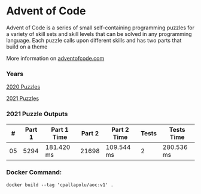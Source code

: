 <h1>Advent of Code</h1>
<p>Advent of Code is a series of small self-containing programming puzzles for a variety of skill sets and skill levels that can be solved in any programming language. Each puzzle calls upon different skills and has two parts that build on a theme</p>
<p>More information on <a href="http://adventofcode.com/">adventofcode.com</a></p>
<h3>Years</h3>
<p><a href="./src/years/2020/README.md">2020 Puzzles</a></p>
<p><a href="./src/years/2021/README.md">2021 Puzzles</a></p>
<h3>2021 Puzzle Outputs</h3>
<table>

<thead>

<tr><th>#  </th><th>Part 1  </th><th>Part 1 Time  </th><th>Part 2  </th><th>Part 2 Time  </th><th>Tests  </th><th>Tests Time  </th></tr>

</thead>

<tbody>

<tr><td>05 </td><td>5294    </td><td>181.420 ms   </td><td>21698   </td><td>109.544 ms   </td><td>2      </td><td>280.536 ms  </td></tr>

</tbody>

</table>

<h3>Docker Command:</h3>
<p><code>docker build --tag 'cpallapolu/aoc:v1' .</code></p>